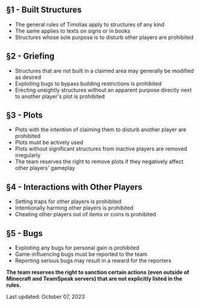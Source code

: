 ## §1 - Built Structures
- The general rules of Timolias apply to structures of any kind
- The same applies to texts on signs or in books
- Structures whose sole purpose is to disturb other players are prohibited

## §2 - Griefing
- Structures that are not built in a claimed area may generally be modified as desired
- Exploiting bugs to bypass building restrictions is prohibited
- Erecting unsightly structures without an apparent purpose directly next to another player's plot is prohibited

## §3 - Plots
- Plots with the intention of claiming them to disturb another player are prohibited
- Plots must be actively used
- Plots without significant structures from inactive players are removed irregularly
- The team reserves the right to remove plots if they negatively affect other players' gameplay

## §4 - Interactions with Other Players
- Setting traps for other players is prohibited
- Intentionally harming other players is prohibited
- Cheating other players out of items or coins is prohibited

## §5 - Bugs
- Exploiting any bugs for personal gain is prohibited
- Game-influencing bugs must be reported to the team
- Reporting serious bugs may result in a reward for the reporters

<strong>The team reserves the right to sanction certain actions (even outside of Minecraft and TeamSpeak servers) that are not explicitly listed in the rules.</strong>

Last updated: October 07, 2023